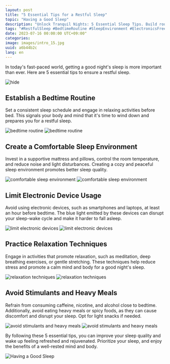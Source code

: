 ```yaml
---
layout: post
title: "5 Essential Tips for a Restful Sleep"
topic: "Having a Good Sleep"
description: "Unlock Tranquil Nights: 5 Essential Sleep Tips. Build routines, serene spaces, tech limits, relaxation practices & mindful eating for restful sleep."
tags: "#RestfulSleep #BedtimeRoutine #SleepEnvironment #ElectronicsFree #RelaxationTechniques"
date: 2023-07-16 00:00:00 UTC+09:00"
categories: 
image: images/intro_15.jpg
uuid: a6b44b2c
lang: en
---
```


In today's fast-paced world, getting a good night's sleep is more important than ever. Here are 5 essential tips to ensure a restful sleep.

![hide](images/intro_15.jpg)


## Establish a Bedtime Routine
Set a consistent sleep schedule and engage in relaxing activities before bed. This signals your body and mind that it's time to wind down and prepares you for a restful sleep.

![bedtime routine](images/main1_15.png)
![bedtime routine](images/main1_14.jpg)


## Create a Comfortable Sleep Environment
Invest in a supportive mattress and pillows, control the room temperature, and reduce noise and light disturbances. Creating a cozy and peaceful sleep environment promotes better sleep quality.

![comfortable sleep environment](images/main2_15.jpg)
![comfortable sleep environment](images/main2_14.jpg)


## Limit Electronic Device Usage
Avoid using electronic devices, such as smartphones and laptops, at least an hour before bedtime. The blue light emitted by these devices can disrupt your sleep-wake cycle and make it harder to fall asleep.

![limit electronic devices](images/main3_5.jpg)
![limit electronic devices](images/main3_4.jpg)


## Practice Relaxation Techniques
Engage in activities that promote relaxation, such as meditation, deep breathing exercises, or gentle stretching. These techniques help reduce stress and promote a calm mind and body for a good night's sleep.

![relaxation techniques](images/main4_8.jpg)
![relaxation techniques](images/main4_7.jpg)


## Avoid Stimulants and Heavy Meals
Refrain from consuming caffeine, nicotine, and alcohol close to bedtime. Additionally, avoid eating heavy meals or spicy foods, as they can cause discomfort and disrupt your sleep. Opt for light snacks if needed.

![avoid stimulants and heavy meals](images/main5_4.jpg)
![avoid stimulants and heavy meals](images/main5_3.jpg)




By following these 5 essential tips, you can improve your sleep quality and wake up feeling refreshed and rejuvenated. Prioritize your sleep, and enjoy the benefits of a well-rested mind and body.

![Having a Good Sleep](images/intro_14.jpg)
